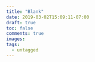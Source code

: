 ```yaml
---
title: "Blank"
date: 2019-03-02T15:09:11-07:00
draft: true
toc: false
comments: true
images:
tags:
  - untagged
---
```

